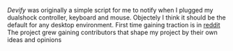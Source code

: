 *Devify* was originally a simple script for me to notify when I plugged my dualshock controller, keyboard and mouse. Objectely I think it should be the default for any desktop environment. First time gaining traction is in [reddit](https://www.reddit.com/r/linux/comments/14poevz/oc_devify_get_notify_what_device_is_connected/?utm_source=share&utm_medium=android_app&utm_name=androidcss&utm_term=1&utm_content=1)
The project grew gaining contributors that shape my project by their own ideas and opinions 
